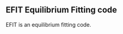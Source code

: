 
EFIT Equilibrium Fitting code
------------------------------

EFIT is an equilibrium fitting code.
